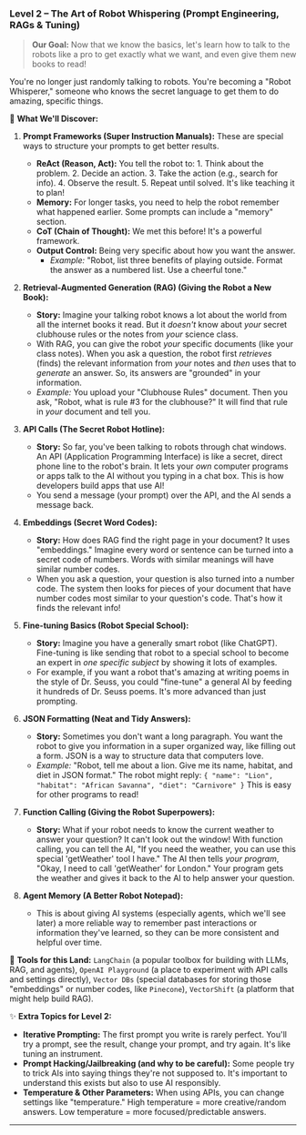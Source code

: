 
### **Level 2 – The Art of Robot Whispering (Prompt Engineering, RAGs & Tuning)**

> **Our Goal:** Now that we know the basics, let's learn how to talk to the robots like a pro to get exactly what we want, and even give them new books to read!
> 

You're no longer just randomly talking to robots. You're becoming a "Robot Whisperer," someone who knows the secret language to get them to do amazing, specific things.

🔹 **What We'll Discover:**

1.  **Prompt Frameworks (Super Instruction Manuals):** These are special ways to structure your prompts to get better results.
    *   **ReAct (Reason, Act):** You tell the robot to: 1. Think about the problem. 2. Decide an action. 3. Take the action (e.g., search for info). 4. Observe the result. 5. Repeat until solved. It's like teaching it to plan!
    *   **Memory:** For longer tasks, you need to help the robot remember what happened earlier. Some prompts can include a "memory" section.
    *   **CoT (Chain of Thought):** We met this before! It's a powerful framework.
    *   **Output Control:** Being very specific about how you want the answer.
        *   *Example:* "Robot, list three benefits of playing outside. Format the answer as a numbered list. Use a cheerful tone."

2.  **Retrieval-Augmented Generation (RAG) (Giving the Robot a New Book):**
    *   **Story:** Imagine your talking robot knows a lot about the world from all the internet books it read. But it *doesn't* know about *your* secret clubhouse rules or the notes from *your* science class.
    *   With RAG, you can give the robot *your* specific documents (like your class notes). When you ask a question, the robot first *retrieves* (finds) the relevant information from *your* notes and *then* uses that to *generate* an answer. So, its answers are "grounded" in your information.
    *   *Example:* You upload your "Clubhouse Rules" document. Then you ask, "Robot, what is rule #3 for the clubhouse?" It will find that rule in *your* document and tell you.

3.  **API Calls (The Secret Robot Hotline):**
    *   **Story:** So far, you've been talking to robots through chat windows. An API (Application Programming Interface) is like a secret, direct phone line to the robot's brain. It lets your *own* computer programs or apps talk to the AI without you typing in a chat box. This is how developers build apps that use AI!
    *   You send a message (your prompt) over the API, and the AI sends a message back.

4.  **Embeddings (Secret Word Codes):**
    *   **Story:** How does RAG find the right page in your document? It uses "embeddings." Imagine every word or sentence can be turned into a secret code of numbers. Words with similar meanings will have similar number codes.
    *   When you ask a question, your question is also turned into a number code. The system then looks for pieces of your document that have number codes most similar to your question's code. That's how it finds the relevant info!

5.  **Fine-tuning Basics (Robot Special School):**
    *   **Story:** Imagine you have a generally smart robot (like ChatGPT). Fine-tuning is like sending that robot to a special school to become an expert in *one specific subject* by showing it lots of examples.
    *   For example, if you want a robot that's amazing at writing poems in the style of Dr. Seuss, you could "fine-tune" a general AI by feeding it hundreds of Dr. Seuss poems. It's more advanced than just prompting.

6.  **JSON Formatting (Neat and Tidy Answers):**
    *   **Story:** Sometimes you don't want a long paragraph. You want the robot to give you information in a super organized way, like filling out a form. JSON is a way to structure data that computers love.
    *   *Example:* "Robot, tell me about a lion. Give me its name, habitat, and diet in JSON format."
        The robot might reply:
        `{ "name": "Lion", "habitat": "African Savanna", "diet": "Carnivore" }`
        This is easy for other programs to read!

7.  **Function Calling (Giving the Robot Superpowers):**
    *   **Story:** What if your robot needs to know the current weather to answer your question? It can't look out the window! With function calling, you can tell the AI, "If you need the weather, you can use this special 'getWeather' tool I have." The AI then tells *your program*, "Okay, I need to call 'getWeather' for London." Your program gets the weather and gives it back to the AI to help answer your question.

8.  **Agent Memory (A Better Robot Notepad):**
    *   This is about giving AI systems (especially agents, which we'll see later) a more reliable way to remember past interactions or information they've learned, so they can be more consistent and helpful over time.

🔧 **Tools for this Land:** `LangChain` (a popular toolbox for building with LLMs, RAG, and agents), `OpenAI Playground` (a place to experiment with API calls and settings directly), `Vector DBs` (special databases for storing those "embeddings" or number codes, like `Pinecone`), `VectorShift` (a platform that might help build RAG).

✨ **Extra Topics for Level 2:**
*   **Iterative Prompting:** The first prompt you write is rarely perfect. You'll try a prompt, see the result, change your prompt, and try again. It's like tuning an instrument.
*   **Prompt Hacking/Jailbreaking (and why to be careful):** Some people try to trick AIs into saying things they're not supposed to. It's important to understand this exists but also to use AI responsibly.
*   **Temperature & Other Parameters:** When using APIs, you can change settings like "temperature." High temperature = more creative/random answers. Low temperature = more focused/predictable answers.

---